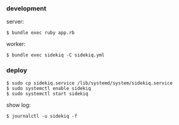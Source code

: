 ### development

server:

```
$ bundle exec ruby app.rb
```

worker:

```
$ bundle exec sidekiq -C sidekiq.yml
```

### deploy

```
$ sudo cp sidekiq.service /lib/systemd/system/sidekiq.service
$ sudo systemctl enable sidekiq
$ sudo systemctl start sidekiq
```

show log:

```
$ journalctl -u sidekiq -f
```
